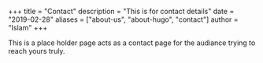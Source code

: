 +++
title = "Contact"
description = "This is for contact details"
date = "2019-02-28"
aliases = ["about-us", "about-hugo", "contact"]
author = "Islam"
+++

This is a place holder page acts as a contact page for the audiance trying to reach yours truly.
